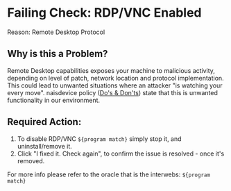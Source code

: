 # Failing Check: RDP/VNC Enabled
Reason: Remote Desktop Protocol 

## Why is this a Problem?
Remote Desktop capabilities exposes your machine to malicious activity, depending on level of patch, network location and protocol implementation.
This could lead to unwanted situations where an attacker "is watching your every move".
naisdevice policy ([Do's & Don'ts](https://naisdevice-approval.nais.io/)) state that this is unwanted functionality in our environment. 

## Required Action:
1. To disable RDP/VNC `${program match}` simply stop it, and uninstall/remove it.
2. Click "I fixed it. Check again", to confirm the issue is resolved - once it's removed.

For more info please refer to the oracle that is the interwebs: `${program match}`
